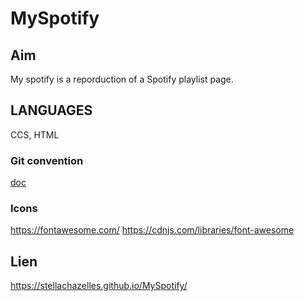 # MySpotify

## Aim
My spotify is a reporduction of a Spotify playlist page.  

## LANGUAGES
CCS, HTML 

### Git convention 
[doc](https://www.conventionalcommits.org/en/v1.0.0/#summary) 


### Icons 
https://fontawesome.com/
https://cdnjs.com/libraries/font-awesome

## Lien 
https://stellachazelles.github.io/MySpotify/ 